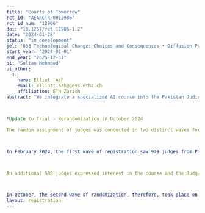 ```yaml
---
title: "Courts of Tomorrow"
rct_id: "AEARCTR-0012906"
rct_id_num: "12906"
doi: "10.1257/rct.12906-1.2"
date: "2024-01-28"
status: "in_development"
jel: "O33 Technological Change: Choices and Consequences • Diffusion Processes M53 Training K41 Litigation Process  C45 Neural Networks and Related Topics"
start_year: "2024-01-01"
end_year: "2025-12-31"
pi: "Sultan Mehmood"
pi_other:
  1:
    name: Elliot  Ash
    email: elliott.ash@gess.ethz.ch
    affiliation: ETH Zurich
abstract: "We integrate a specialized AI course into the Pakistan Judicial Academy's "Technology and Law” initiative. We will design and build an AI-based judge support tool that empowers judges to search, cite, and summarize the history of Pakistan precedents as well as newly submitted briefs and other documents. The system, especially with the associated training, is protected against plagiarism, hallucination, and providing false citations.  The tool and training will be provided in the context of a randomized field experiment, equipping about one-third of Pakistan's trial court judges with generative AI technology and associated training and support. Our research will evaluate the effect of AI technology and training on judge performance, including AI usage, perceived AI usefulness, and quality measures constructed from written rulings. Our study's findings have the possibility to shed light on the potential of generative AI to bolster state capabilities and judicial productivity worldwide. 

*Update to Trial - Rerandomization in October 2024
The random assignment of judges was conducted in two distinct waves for registration of judges into JudgeGPT subscriptions.

In February 2024, the first wave of registration saw 979 judges from Pakistan's lower courts sign up to participate in our experiment. We randomly assigned these 979 judges into two groups: 487 judges were allocated to the treatment group (Batch 1) and provided with access to the JudgeGPT subscription and GPT instruction course, while the remaining 492 judges were designated as the control group (Batch 2), scheduled to receive the same access in September 2024. This setup allows for a randomized control trial comparing the outcomes of Batch 1 and Batch 2. Following the initial random assignment, the introduction of the password-protected JudgeGPT, designed specifically to prevent spillovers, sparked considerable interest among judges who had not initially registered for the course but were nonetheless eager to participate but could not access GPT or the course. 

An additional 580 judges expressed interest in the course and the JudgeGPT tool. To preserve the study's integrity, we decided against adding these new applicants to our control group (Batch 2), as they were not randomly assigned. Therefore, a second randomization was conducted to maintain the integrity of the study and increase its statistical power, accommodating a total of 1559 judges instead of the initially registered 979. This means more than 50% of the trial court judges (court of first instance) in Pakistan registered to participate in our experiment.

In October, the second wave of randomization, therefore, took place on October 23, 2024, for 580 judges. The 580 judges were randomly assigned to Batch 3 (n = 218), which will take the course in December 2024 and January 2025, and Batch 4 (n = 362). Batch 3 judges would get the same treatment as Batch 1 and 2: JudgeGPT course and JudgeGPT subscription. Batch 4, however, is further randomized into two subgroups: Batch 4a and Batch 4b. Batch 4a is randomly assigned to receive JudgeGPT training and a placebo course on Technology and Law in December 2024 and January 2025, along with a GPT subscription (and an anti-hallucination warning in GPT). Batch 4b will also take the generic Technology and Law course during the same period but will not receive a GPT subscription. The key difference is that Batch 4a will have access to the GPT subscription with a hallucination warning, while Batch 4b will not. Both groups, however, will attend the Generic Law and Technology classes at the same time that Batch 3 is receiving the JudgeGPT course. This will allow us to assess the impact of access to GPT tools on judges' learning and decision-making. Please see Figure 1 and other details in the Pre-analysis plan document for a summary of the experimental design and more details."
layout: registration
---
```


